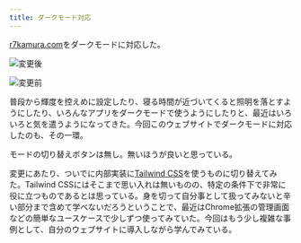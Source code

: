 ```yaml
---
title: ダークモード対応
---
```

[r7kamura.com](https://r7kamura.com/)をダークモードに対応した。

![](https://lh4.googleusercontent.com/LG2mLLzhkKxUlZiyOtyo4nhWkdsoXKbmXefjVEDOKYhcmUq9aOE-vny4CzHMS6uQYdDqI67RskeJKdFgEY5E_fqUVgbrUCoL9vHGqcFBPeWpku6z1GMzpoii2mCRXCQELqa-aG1LPX8ySZZpVhFH-tSo6jO0tz7kH4lsX-HzA5IST8zkzzGPUKHGuCRI "変更後")

![](https://lh3.googleusercontent.com/Xn3uF68zW6zlHEmyLeyWMvmkJv1z1B7BCuiak9LPgm7nEZgFfBz5N--HtuYEAqNSwB3td6L5gEjzFvPvzvzuNeMZK2Po7OOpco3hnGEFXAm6bCB0B0KK59T_sTxlx5peJkluoGI3Is5tYJwg4Tp1nY6zgZHbKdnD9aLvXWYq46Ttch0rFcq51VsLbiVB "変更前")

普段から輝度を控えめに設定したり、寝る時間が近づいてくると照明を落とすようにしたり、いろんなアプリをダークモードで使うようにしたりと、最近はいろいろと気を遣うようになってきた。今回このウェブサイトでダークモードに対応したのも、その一環。

モードの切り替えボタンは無し。無いほうが良いと思っている。

変更にあたり、ついでに内部実装に[Tailwind CSS](https://tailwindcss.com/)を使うものに切り替えてみた。Tailwind CSSにはそこまで思い入れは無いものの、特定の条件下で非常に役に立つものであるとは思っている。身を切って自分事として扱ってみないと辛い部分まで含めて学べないだろうということで、最近はChrome拡張の管理画面などの簡単なユースケースで少しずつ使ってみていた。今回はもう少し複雑な事例として、自分のウェブサイトに導入しながら学んでみている。
